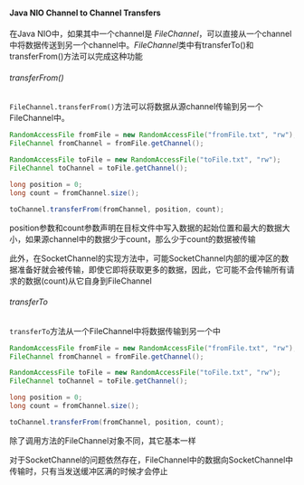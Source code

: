#### Java NIO Channel to Channel Transfers

在Java NIO中，如果其中一个channel是 *FileChannel*，可以直接从一个channel中将数据传送到另一个channel中。*FileChannel*类中有transferTo()和transferFrom()方法可以完成这种功能

###### transferFrom()

`FileChannel.transferFrom()`方法可以将数据从源channel传输到另一个FileChannel中。

```java
RandomAccessFile fromFile = new RandomAccessFile("fromFile.txt", "rw");
FileChannel fromChannel = fromFile.getChannel();

RandomAccessFile toFile = new RandomAccessFile("toFile.txt", "rw");
FileChannel toChannel = toFile.getChannel();

long position = 0;
long count = fromChannel.size();

toChannel.transferFrom(fromChannel, position, count);
```

position参数和count参数声明在目标文件中写入数据的起始位置和最大的数据大小，如果源channel中的数据少于count，那么少于count的数据被传输

此外，在SocketChannel的实现方法中，可能SocketChannel内部的缓冲区的数据准备好就会被传输，即使它即将获取更多的数据，因此，它可能不会传输所有请求的数据(count)从它自身到FileChannel

###### transferTo

`transferTo`方法从一个FileChannel中将数据传输到另一个中

```java
RandomAccessFile fromFile = new RandomAccessFile("fromFile.txt", "rw");
FileChannel fromChannel = fromFile.getChannel();

RandomAccessFile toFile = new RandomAccessFile("toFile.txt", "rw");
FileChannel toChannel = toFile.getChannel();

long position = 0;
long count = fromChannel.size();

toChannel.transferFrom(fromChannel, position, count);
```

除了调用方法的FileChannel对象不同，其它基本一样

对于SocketChannel的问题依然存在，FileChannel中的数据向SocketChannel中传输时，只有当发送缓冲区满的时候才会停止
